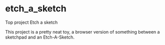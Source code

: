 # etch_a_sketch
Top project Etch a sketch

This project is a pretty neat toy, a browser version of something between a sketchpad and an Etch-A-Sketch.